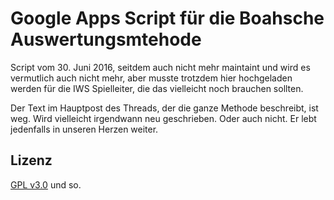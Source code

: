 # Google Apps Script für die Boahsche Auswertungsmtehode

Script vom 30. Juni 2016, seitdem auch nicht mehr maintaint und wird es vermutlich auch nicht mehr, aber musste trotzdem hier hochgeladen werden für die IWS Spielleiter, die das vielleicht noch brauchen sollten.

Der Text im Hauptpost des Threads, der die ganze Methode beschreibt, ist weg. Wird vielleicht irgendwann neu geschrieben. Oder auch nicht. Er lebt jedenfalls in unseren Herzen weiter.

## Lizenz
[GPL v3.0](https://www.gnu.org/licenses/gpl.html) und so.
